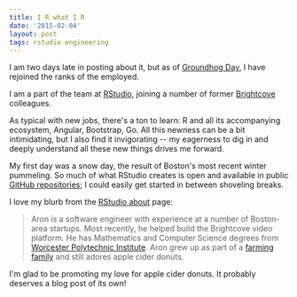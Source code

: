 ```yaml
---
title: I R what I R
date: '2015-02-04'
layout: post
tags: rstudio engineering
---
```


I am two days late in posting about it, but as of
[Groundhog Day](http://en.wikipedia.org/wiki/Groundhog_Day), I have rejoined
the ranks of the employed.

I am a part of the team at [RStudio](http://rstudio.com), joining a number of
former [Brightcove](http://brightcove.com) colleagues. 

As typical with new jobs, there's a ton to learn: R and all its accompanying
ecosystem, Angular, Bootstrap, Go. All this newness can be a bit intimidating,
but I also find it invigorating -- my eagerness to dig in and deeply
understand all these new things drives me forward.

My first day was a snow day, the result of Boston's most recent winter
pummeling. So much of what RStudio creates is open and available in public
[GitHub repositories](https://github.com/rstudio/); I could easily get started
in between shoveling breaks.

I love my blurb from the [RStudio about](http://rstudio.com/about) page:

> Aron is a software engineer with experience at a number of Boston-area
> startups. Most recently, he helped build the Brightcove video platform. He
> has Mathematics and Computer Science degrees from
> [Worcester Polytechnic Institute](http://wpi.edu). Aron grew up as part of a
> [farming family](http://atkinsfarms.com) and still adores apple cider
> donuts.

I'm glad to be promoting my love for apple cider donuts. It probably deserves
a blog post of its own!
